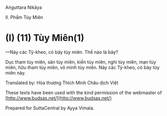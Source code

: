 Aṅguttara Nikāya

II. Phẩm Tùy Miên

# (I) (11) Tùy Miên(1)

—Này các Tỷ-kheo, có bảy tùy miên. Thế nào là bảy?

Dục tham tùy miên, sân tùy miên, kiến tùy miên, nghi tùy miên, mạn tùy miên, hữu tham tùy miên, vô minh tùy miên. Này các Tỷ-kheo, có bảy tùy miên này.

Translated by: Hòa thượng Thích Minh Châu dịch Việt

These texts have been used with the kind permission of the webmaster of [http://www.budsas.net/](http://www.budsas.net/)

Prepared for SuttaCentral by Ayya Vimala.